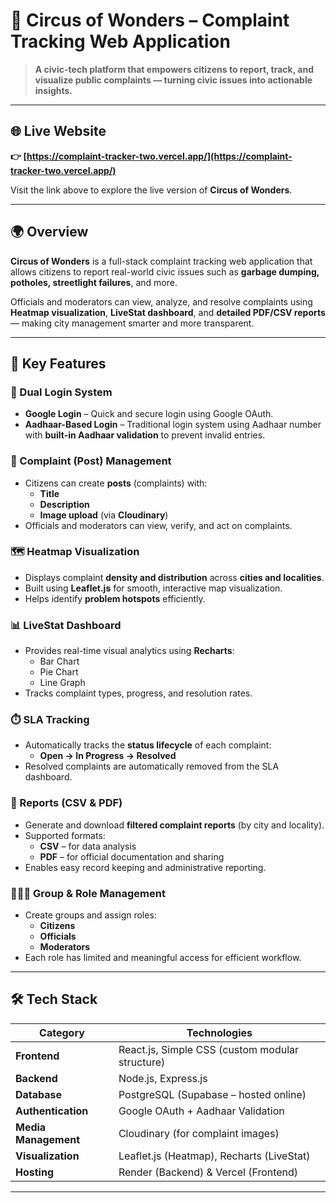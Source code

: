 # 🎪 Circus of Wonders – Complaint Tracking Web Application

> **A civic-tech platform that empowers citizens to report, track, and visualize public complaints — turning civic issues into actionable insights.**

---

## 🌐 Live Website  
**👉 [https://complaint-tracker-two.vercel.app/](https://complaint-tracker-two.vercel.app/)**  

Visit the link above to explore the live version of **Circus of Wonders**.

---

## 🌍 Overview

**Circus of Wonders** is a full-stack complaint tracking web application that allows citizens to report real-world civic issues such as **garbage dumping, potholes, streetlight failures**, and more.  

Officials and moderators can view, analyze, and resolve complaints using **Heatmap visualization**, **LiveStat dashboard**, and **detailed PDF/CSV reports** — making city management smarter and more transparent.

---

## 🚀 Key Features

### 🔐 Dual Login System
- **Google Login** – Quick and secure login using Google OAuth.  
- **Aadhaar-Based Login** – Traditional login system using Aadhaar number with **built-in Aadhaar validation** to prevent invalid entries.

### 📝 Complaint (Post) Management
- Citizens can create **posts** (complaints) with:
  - **Title**
  - **Description**
  - **Image upload** (via **Cloudinary**)  
- Officials and moderators can view, verify, and act on complaints.

### 🗺️ Heatmap Visualization
- Displays complaint **density and distribution** across **cities and localities**.
- Built using **Leaflet.js** for smooth, interactive map visualization.
- Helps identify **problem hotspots** efficiently.

### 📊 LiveStat Dashboard
- Provides real-time visual analytics using **Recharts**:
  - Bar Chart  
  - Pie Chart  
  - Line Graph  
- Tracks complaint types, progress, and resolution rates.

### ⏱️ SLA Tracking
- Automatically tracks the **status lifecycle** of each complaint:
  - **Open → In Progress → Resolved**
- Resolved complaints are automatically removed from the SLA dashboard.

### 📄 Reports (CSV & PDF)
- Generate and download **filtered complaint reports** (by city and locality).
- Supported formats:
  - **CSV** – for data analysis
  - **PDF** – for official documentation and sharing
- Enables easy record keeping and administrative reporting.

### 🧑‍🤝‍🧑 Group & Role Management
- Create groups and assign roles:
  - **Citizens**
  - **Officials**
  - **Moderators**
- Each role has limited and meaningful access for efficient workflow.

---

## 🛠️ Tech Stack

| Category | Technologies |
|-----------|--------------|
| **Frontend** | React.js, Simple CSS (custom modular structure) |
| **Backend** | Node.js, Express.js |
| **Database** | PostgreSQL (Supabase – hosted online) |
| **Authentication** | Google OAuth + Aadhaar Validation |
| **Media Management** | Cloudinary (for complaint images) |
| **Visualization** | Leaflet.js (Heatmap), Recharts (LiveStat) |
| **Hosting** | Render (Backend) & Vercel (Frontend) |

---


